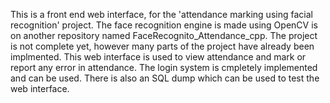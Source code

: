 This is a front end web interface, for the 'attendance marking using facial recognition' project. The face recognition engine is made using OpenCV is on another repository named FaceRecognito_Attendance_cpp.
The project is not complete yet, however many parts of the project have already been implmented.
This web interface is used to view attendance and mark or report any error in attendance. 
The login system is cmpletely implemented and can be used.
There is also an SQL dump which can be used to test the web interface.
